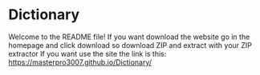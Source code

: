 # Dictionary
Welcome to the README file!
If you want download the website go in the homepage and click download so download ZIP and extract with your ZIP extractor
If you want use the site the link is this: https://masterpro3007.github.io/Dictionary/
